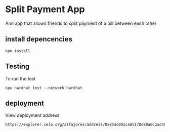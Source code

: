 # Split Payment App

Ann app that allows friends to split payment of a bill between each other

## install depencencies

```
npm install
```

## Testing

To run the test

```
npx hardhat test --network hardhat
```

## deployment

View deployment address

```
https://explorer.celo.org/alfajores/address/0xB54c092ca8517De80a0C2ac4057E3e308d4613e0
```
